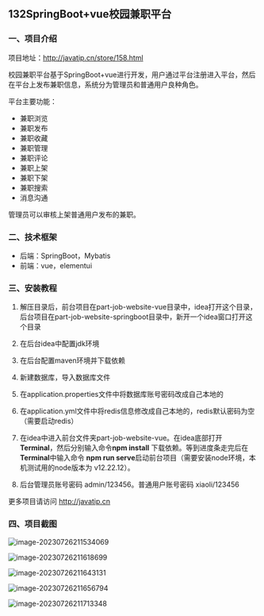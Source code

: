 ## 132SpringBoot+vue校园兼职平台

### 一、项目介绍

项目地址：http://javatip.cn/store/158.html

校园兼职平台基于SpringBoot+vue进行开发，用户通过平台注册进入平台，然后在平台上发布兼职信息，系统分为管理员和普通用户良种角色。

平台主要功能：

- 兼职浏览
- 兼职发布
- 兼职收藏
- 兼职管理
- 兼职评论
- 兼职上架
- 兼职下架
- 兼职搜索
- 消息沟通

管理员可以审核上架普通用户发布的兼职。

### 二、技术框架

- 后端：SpringBoot，Mybatis
- 前端：vue，elementui

### 三、安装教程

1. 解压目录后，前台项目在part-job-website-vue目录中，idea打开这个目录，后台项目在part-job-website-springboot目录中，新开一个idea窗口打开这个目录
2. 在后台idea中配置jdk环境
3. 在后台配置maven环境并下载依赖
4. 新建数据库，导入数据库文件
5. 在application.properties文件中将数据库账号密码改成自己本地的

6. 在application.yml文件中将redis信息修改成自己本地的，redis默认密码为空（需要启动redis）

7. 在idea中进入前台文件夹part-job-website-vue。在idea底部打开**Terminal**，然后分别输入命令**npm install** 下载依赖。等到进度条走完后在**Terminal**中输入命令 **npm run serve**启动前台项目（需要安装node环境，本机测试用的node版本为 v12.22.12）。

8. 后台管理员账号密码 admin/123456。普通用户账号密码 xiaoli/123456

更多项目请访问 http://javatip.cn

### 四、项目截图

![image-20230726211534069](http://image.javatip.cn/bysj/20230726211534.png)

![image-20230726211618699](http://image.javatip.cn/bysj/20230726211619.png)

![image-20230726211643131](http://image.javatip.cn/bysj/20230726211643.png)

![image-20230726211656794](http://image.javatip.cn/bysj/20230726211656.png)

![image-20230726211713348](http://image.javatip.cn/bysj/20230726211713.png)
